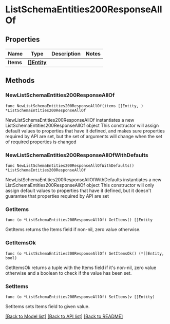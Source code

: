 # ListSchemaEntities200ResponseAllOf

## Properties

Name | Type | Description | Notes
------------ | ------------- | ------------- | -------------
**Items** | [**[]Entity**](Entity.md) |  | 

## Methods

### NewListSchemaEntities200ResponseAllOf

`func NewListSchemaEntities200ResponseAllOf(items []Entity, ) *ListSchemaEntities200ResponseAllOf`

NewListSchemaEntities200ResponseAllOf instantiates a new ListSchemaEntities200ResponseAllOf object
This constructor will assign default values to properties that have it defined,
and makes sure properties required by API are set, but the set of arguments
will change when the set of required properties is changed

### NewListSchemaEntities200ResponseAllOfWithDefaults

`func NewListSchemaEntities200ResponseAllOfWithDefaults() *ListSchemaEntities200ResponseAllOf`

NewListSchemaEntities200ResponseAllOfWithDefaults instantiates a new ListSchemaEntities200ResponseAllOf object
This constructor will only assign default values to properties that have it defined,
but it doesn't guarantee that properties required by API are set

### GetItems

`func (o *ListSchemaEntities200ResponseAllOf) GetItems() []Entity`

GetItems returns the Items field if non-nil, zero value otherwise.

### GetItemsOk

`func (o *ListSchemaEntities200ResponseAllOf) GetItemsOk() (*[]Entity, bool)`

GetItemsOk returns a tuple with the Items field if it's non-nil, zero value otherwise
and a boolean to check if the value has been set.

### SetItems

`func (o *ListSchemaEntities200ResponseAllOf) SetItems(v []Entity)`

SetItems sets Items field to given value.



[[Back to Model list]](../README.md#documentation-for-models) [[Back to API list]](../README.md#documentation-for-api-endpoints) [[Back to README]](../README.md)


